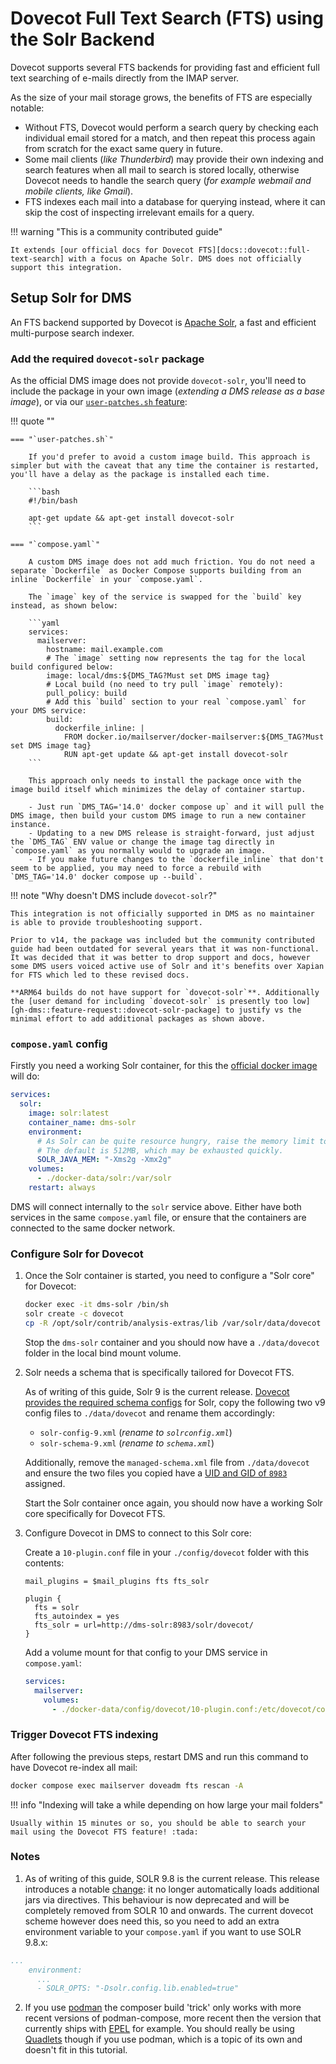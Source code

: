 # Dovecot Full Text Search (FTS) using the Solr Backend

Dovecot supports several FTS backends for providing fast and efficient full text searching of e-mails directly from the IMAP server.

As the size of your mail storage grows, the benefits of FTS are especially notable:

- Without FTS, Dovecot would perform a search query by checking each individual email stored for a match, and then repeat this process again from scratch for the exact same query in future.
- Some mail clients (_like Thunderbird_) may provide their own indexing and search features when all mail to search is stored locally, otherwise Dovecot needs to handle the search query (_for example webmail and mobile clients, like Gmail_).
- FTS indexes each mail into a database for querying instead, where it can skip the cost of inspecting irrelevant emails for a query.

!!! warning "This is a community contributed guide"

    It extends [our official docs for Dovecot FTS][docs::dovecot::full-text-search] with a focus on Apache Solr. DMS does not officially support this integration.

## Setup Solr for DMS

An FTS backend supported by Dovecot is [Apache Solr][github-solr], a fast and efficient multi-purpose search indexer.

### Add the required `dovecot-solr` package

As the official DMS image does not provide `dovecot-solr`, you'll need to include the package in your own image (_extending a DMS release as a base image_), or via our [`user-patches.sh` feature][docs::user-patches]:

<!-- This empty quote block is purely for a visual border -->
!!! quote ""

    === "`user-patches.sh`"

        If you'd prefer to avoid a custom image build. This approach is simpler but with the caveat that any time the container is restarted, you'll have a delay as the package is installed each time.

        ```bash
        #!/bin/bash

        apt-get update && apt-get install dovecot-solr
        ```

    === "`compose.yaml`"

        A custom DMS image does not add much friction. You do not need a separate `Dockerfile` as Docker Compose supports building from an inline `Dockerfile` in your `compose.yaml`.

        The `image` key of the service is swapped for the `build` key instead, as shown below:

        ```yaml
        services:
          mailserver:
            hostname: mail.example.com
            # The `image` setting now represents the tag for the local build configured below:
            image: local/dms:${DMS_TAG?Must set DMS image tag}
            # Local build (no need to try pull `image` remotely):
            pull_policy: build
            # Add this `build` section to your real `compose.yaml` for your DMS service:
            build:
              dockerfile_inline: |
                FROM docker.io/mailserver/docker-mailserver:${DMS_TAG?Must set DMS image tag}
                RUN apt-get update && apt-get install dovecot-solr
        ```

        This approach only needs to install the package once with the image build itself which minimizes the delay of container startup.

        - Just run `DMS_TAG='14.0' docker compose up` and it will pull the DMS image, then build your custom DMS image to run a new container instance.
        - Updating to a new DMS release is straight-forward, just adjust the `DMS_TAG` ENV value or change the image tag directly in `compose.yaml` as you normally would to upgrade an image.
        - If you make future changes to the `dockerfile_inline` that don't seem to be applied, you may need to force a rebuild with `DMS_TAG='14.0' docker compose up --build`.

!!! note "Why doesn't DMS include `dovecot-solr`?"

    This integration is not officially supported in DMS as no maintainer is able to provide troubleshooting support.

    Prior to v14, the package was included but the community contributed guide had been outdated for several years that it was non-functional. It was decided that it was better to drop support and docs, however some DMS users voiced active use of Solr and it's benefits over Xapian for FTS which led to these revised docs.

    **ARM64 builds do not have support for `dovecot-solr`**. Additionally the [user demand for including `dovecot-solr` is presently too low][gh-dms::feature-request::dovecot-solr-package] to justify vs the minimal effort to add additional packages as shown above.

### `compose.yaml` config

Firstly you need a working Solr container, for this the [official docker image][dockerhub-solr] will do:

```yaml
services:
  solr:
    image: solr:latest
    container_name: dms-solr
    environment:
      # As Solr can be quite resource hungry, raise the memory limit to 2GB.
      # The default is 512MB, which may be exhausted quickly.
      SOLR_JAVA_MEM: "-Xms2g -Xmx2g"
    volumes:
      - ./docker-data/solr:/var/solr
    restart: always
```

DMS will connect internally to the `solr` service above. Either have both services in the same `compose.yaml` file, or ensure that the containers are connected to the same docker network.

### Configure Solr for Dovecot

1. Once the Solr container is started, you need to configure a "Solr core" for Dovecot:

    ```bash
    docker exec -it dms-solr /bin/sh
    solr create -c dovecot
    cp -R /opt/solr/contrib/analysis-extras/lib /var/solr/data/dovecot
    ```

    Stop the `dms-solr` container and you should now have a `./data/dovecot` folder in the local bind mount volume.

2. Solr needs a schema that is specifically tailored for Dovecot FTS.

    As of writing of this guide, Solr 9 is the current release. [Dovecot provides the required schema configs][github-dovecot::core-docs] for Solr, copy the following two v9 config files to `./data/dovecot` and rename them accordingly:

    - `solr-config-9.xml` (_rename to `solrconfig.xml`_)
    - `solr-schema-9.xml` (_rename to `schema.xml`_)

    Additionally, remove the `managed-schema.xml` file from `./data/dovecot` and ensure the two files you copied have a [UID and GID of `8983`][dockerfile-solr-uidgid] assigned.

    Start the Solr container once again, you should now have a working Solr core specifically for Dovecot FTS.

3. Configure Dovecot in DMS to connect to this Solr core:

    Create a `10-plugin.conf` file in your `./config/dovecot` folder with this contents:

    ```config
    mail_plugins = $mail_plugins fts fts_solr

    plugin {
      fts = solr
      fts_autoindex = yes
      fts_solr = url=http://dms-solr:8983/solr/dovecot/
    }
    ```

    Add a volume mount for that config to your DMS service in `compose.yaml`:

    ```yaml
    services:
      mailserver:
        volumes:
          - ./docker-data/config/dovecot/10-plugin.conf:/etc/dovecot/conf.d/10-plugin.conf:ro
    ```

### Trigger Dovecot FTS indexing

After following the previous steps, restart DMS and run this command to have Dovecot re-index all mail:

```bash
docker compose exec mailserver doveadm fts rescan -A
```

!!! info "Indexing will take a while depending on how large your mail folders"

    Usually within 15 minutes or so, you should be able to search your mail using the Dovecot FTS feature! :tada:

### Notes

1. As of writing of this guide, SOLR 9.8 is the current release. This release introduces a notable [change][solr-9.8-change]: it no longer automatically loads additional jars via <lib> directives. This behaviour is now deprecated and will be completely removed from SOLR 10 and onwards. The current dovecot scheme however does need this, so you need to add an extra environment variable to your `compose.yaml` if you want to use SOLR 9.8.x:

```yaml
...
    environment:
      ...
      - SOLR_OPTS: "-Dsolr.config.lib.enabled=true"
```

2. If you use [podman][podman] the composer build 'trick' only works with more recent versions of podman-compose, more recent then the version that currently ships with [EPEL][fedora-epel] for example. You should really be using [Quadlets][podman-quadlets] though if you use podman, which is a topic of its own and doesn't fit in this tutorial.

[docs::user-patches]: ../../config/advanced/override-defaults/user-patches.md
[docs::dovecot::full-text-search]: ../../config/advanced/full-text-search.md
[gh-dms::feature-request::dovecot-solr-package]: https://github.com/docker-mailserver/docker-mailserver/issues/4052

[dockerhub-solr]: https://hub.docker.com/_/solr
[dockerfile-solr-uidgid]: https://github.com/apache/solr-docker/blob/9cd850b72309de05169544395c83a85b329d6b86/9.6/Dockerfile#L89-L92
[github-solr]: https://github.com/apache/solr
[github-dovecot::core-docs]: https://github.com/dovecot/core/tree/main/doc

[solr-9.8-change]: https://issues.apache.org/jira/browse/SOLR-16781

[podman]: https://podman.io
[fedora-epel]: https://docs.fedoraproject.org/en-US/epel/
[podman-quadlets]: https://docs.podman.io/en/latest/markdown/podman-systemd.unit.5.html
